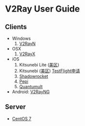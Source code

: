 # V2Ray User Guide

## Clients

* Windows
  1. [V2RayN](https://github.com/2dust/v2rayN/releases)
* OSX
  1. [V2RayX](https://github.com/Cenmrev/V2RayX/releases)
* iOS
  1. Kitsunebi Lite ([美区](https://www.v2ray.com/itunes/us/kitsunebi/id1275446921/))
  2. Kitsunebi ([美区](https://www.v2ray.com/itunes/us/kitsunebi/id1275446921/)) [TestFlight申请](https://docs.google.com/forms/d/e/1FAIpQLScqdQHq_zjbHOMPKZBzmLnc91HCSROzACd-vO5SqBgmTanuJQ/viewform)
  3. [Shadowrocket](https://www.v2ray.com/itunes/us/shadowrocket/id932747118/)
  4. [Pepi](https://www.v2ray.com/itunes/us/pepi/id1283082051/)
  5. [Quantumult](https://www.v2ray.com/itunes/us/quantumult/id1252015438/)
* Android: [V2RayNG](https://github.com/2dust/v2rayNG/releases)

## Server

* [CentOS 7](./server.md)
